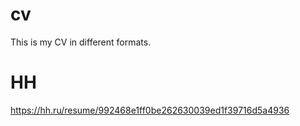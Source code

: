 # cv
This is my CV in different formats.

# HH
https://hh.ru/resume/992468e1ff0be262630039ed1f39716d5a4936

